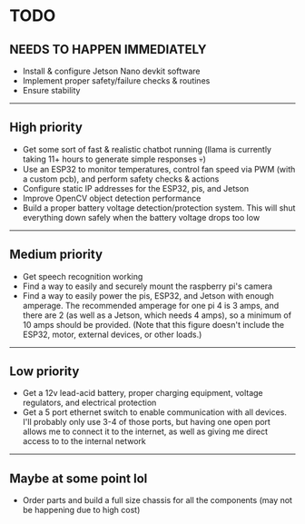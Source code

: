 # TODO
## NEEDS TO HAPPEN IMMEDIATELY
* Install & configure Jetson Nano devkit software
* Implement proper safety/failure checks & routines
* Ensure stability

---

## High priority
* Get some sort of fast & realistic chatbot running (llama is currently taking 11+ hours to generate simple responses 💀)
* Use an ESP32 to monitor temperatures, control fan speed via PWM (with a custom pcb), and perform safety checks & actions
* Configure static IP addresses for the ESP32, pis, and Jetson
* Improve OpenCV object detection performance
* Build a proper battery voltage detection/protection system. This will shut everything down safely when the battery voltage drops too low

---

## Medium priority
* Get speech recognition working
* Find a way to easily and securely mount the raspberry pi's camera
* Find a way to easily power the pis, ESP32, and Jetson with enough amperage. The recommended amperage for one pi 4 is 3 amps, and there are 2 (as well as a Jetson, which needs 4 amps), so a minimum of 10 amps should be provided. (Note that this figure doesn't include the ESP32, motor, external devices, or other loads.)

---

## Low priority
* Get a 12v lead-acid battery, proper charging equipment, voltage regulators, and electrical protection
* Get a 5 port ethernet switch to enable communication with all devices. I'll probably only use 3-4 of those ports, but having one open port allows me to connect it to the internet, as well as giving me direct access to to the internal network

---

## Maybe at some point lol
* Order parts and build a full size chassis for all the components (may not be happening due to high cost)

